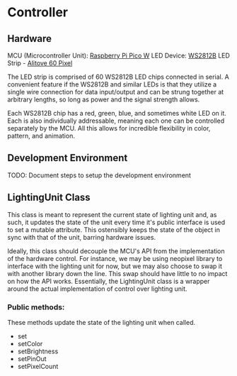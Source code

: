 # Controller

## Hardware
MCU (Microcontroller Unit): [Raspberry Pi Pico W](https://www.raspberrypi.com/products/raspberry-pi-pico/)
LED Device: [WS2812B](https://cdn-shop.adafruit.com/datasheets/WS2812B.pdf) LED Strip - [Alitove 60 Pixel](https://www.amazon.com/gp/product/B01MG49QKD/ref=ppx_yo_dt_b_asin_title_o00_s00?ie=UTF8&th=1)

The LED strip is comprised of 60 WS2812B LED chips connected in serial. A
convenient feature if the WS2812B and similar LEDs is that they utilize a
single wire connection for data input/output and can be strung together at
arbitrary lengths, so long as power and the signal strength allows.

Each WS2812B chip has a red, green, blue, and sometimes white LED on it. Each is
also individually addressable, meaning each one can be controlled separately by
the MCU. All this allows for incredible flexibility in color, pattern, and
animation.

## Development Environment
TODO: Document steps to setup the development environment

## LightingUnit Class
This class is meant to represent the current state of lighting unit and,
as such, it updates the state of the unit every time it's public interface
is used to set a mutable attribute. This ostensibly keeps the state of the
object in sync with that of the unit, barring hardware issues. 

Ideally, this class should decouple the MCU's API from the implementation of
the hardware control. For instance, we may be using neopixel library to
interface with the lighting unit for now, but we may also choose to swap it with
another library down the line. This swap should have little to no impact on how
the API works. Essentially, the LightingUnit class is a wrapper around the
actual implementation of control over lighting unit. 

### Public methods:
These methods update the state of the lighting unit when called.
- set
- setColor
- setBrightness
- setPinOut
- setPixelCount
